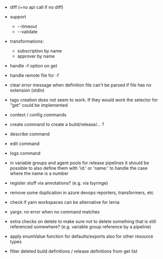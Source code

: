 - diff (+no api call if no diff)
- support
  - --timeout
  - --validate
- transformations:
  - subscription by name
  - approver by name
- handle -f option on get
- handle remote file for -f
- clear error message when definition file can't be parsed if file has no extension (stdin)
- tags creation does not seem to work. If they would work the selector for "get" could be implemented
- context / config commands
- create command to create a build/release/... ?
- describe command
- edit command
- logs command
- in variable groups and agent pools for release pipelines it should be possible to also define them with 'id:' or 'name:' to handle the case where the name is a number

- register stuff via annotations? (e.g. via tsyringe)
- remove some duplication in azure devops reporters, transformers, etc
- check if yarn workspaces can be alternative for lerna
- yargs: no error when no command matches
- extra checks on delete to make sure not to delete something that is still referenced somewhere? (e.g. variable group reference by a pipeline)
- apply enumValue function for defaults/exports also for other resource types
- filter deleted build definitions / release definitions from get list
